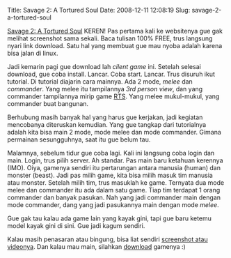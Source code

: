 Title: Savage 2: A Tortured Soul
Date: 2008-12-11 12:08:19
Slug: savage-2-a-tortured-soul

[Savage 2: A Tortured Soul](http://savage2.s2games.com/main.php) KEREN! Pas pertama kali ke websitenya gue gak melihat screenshot sama sekali. Baca tulisan 100% FREE, trus langsung nyari link download. Satu hal yang membuat gue mau nyoba adalah karena bisa jalan di linux.

Jadi kemarin pagi gue download lah _cilent game_ ini. Setelah selesai download, gue coba install. Lancar. Coba start. Lancar. Trus disuruh ikut tutorial. Di tutorial diajarin cara mainnya. Ada 2 mode, _melee_ dan _commander_. Yang melee itu tampilannya _3rd person view_, dan yang commander tampilannya mirip game [RTS](http://en.wikipedia.org/wiki/Real-time_strategy). Yang melee mukul-mukul, yang commander buat bangunan. 

Berhubung masih banyak hal yang harus gue kerjakan, jadi kegiatan mencobanya diteruskan kemudian.  Yang gue tangkap dari tutorialnya adalah kita bisa main 2 mode, mode melee dan mode commander. Gimana permainan sesungguhnya, saat itu gue belum tau.

Malamnya, sebelum tidur gue coba lagi. Kali ini langsung coba login dan main. Login, trus pilih server. Ah standar. Pas main baru ketahuan kerennya (IMO). Oiya, gamenya sendiri itu pertarungan antara manusia (human) dan monster (beast). Jadi pas milih game, kita bisa milih masuk tim manusia atau monster. Setelah milih tim, trus masuklah ke game. Ternyata dua mode melee dan commander itu ada dalam satu game. Tiap tim terdapat 1 orang commander dan banyak pasukan. Nah yang jadi commander main dengan mode commander, dang yang jadi pasukannya main dengan mode _melee_. 

Gue gak tau kalau ada game lain yang kayak gini, tapi gue baru ketemu model kayak gini di sini. Gue jadi kagum sendiri.

Kalau masih penasaran atau bingung, bisa liat sendiri [screenshot atau videonya](http://savage2.s2games.com/media.php). Dan kalau mau main, silahkan [download](http://savage2.s2games.com/download.php) gamenya :)